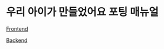 # 우리 아이가 만들었어요 포팅 매뉴얼

[Frontend](https://evanescent-kilometer-a6e.notion.site/c74a4bee3e274dcd97bc79954aae8e92?pvs=4)

[Backend](https://evanescent-kilometer-a6e.notion.site/1fd8a71ba6664e8fbb41f2a273b9a875?pvs=4)